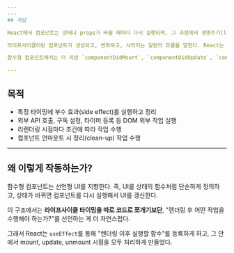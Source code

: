 ```yaml
---
---
## 개념

React에서 컴포넌트는 상태나 props가 바뀔 때마다 다시 실행되며, 그 과정에서 생명주기(lifecycle)를 가진다.

라이프사이클이란 컴포넌트가 생성되고, 변화하고, 사라지는 일련의 흐름을 말한다. React는 이 흐름 속에서 특정 타이밍에 원하는 작업을 실행할 수 있도록 Hook을 제공한다.

함수형 컴포넌트에서는 더 이상 `componentDidMount`, `componentDidUpdate`, `componentWillUnmount` 같은 메서드는 존재하지 않지만, 그 모든 역할을 **`useEffect` 하나로 통합**해서 수행하게 되었다.

---
```


## 목적

- 특정 타이밍에 부수 효과(side effect)를 실행하고 정리
- 외부 API 호출, 구독 설정, 타이머 등록 등 DOM 외부 작업 실행
- 리렌더링 시점마다 조건에 따라 작업 수행
- 컴포넌트 언마운트 시 정리(clean-up) 작업 수행

---

## 왜 이렇게 작동하는가?

함수형 컴포넌트는 선언형 UI를 지향한다. 즉, UI를 상태의 함수처럼 단순하게 정의하고, 상태가 바뀌면 컴포넌트를 다시 실행해서 UI를 갱신한다.

이 구조에서는 **라이프사이클 타이밍을 따로 코드로 쪼개기보단**, "렌더링 후 어떤 작업을 수행해야 하는가?"를 선언하는 게 더 자연스럽다.

그래서 React는 `useEffect`를 통해 "렌더링 이후 실행할 함수"를 등록하게 하고, 그 안에서 mount, update, unmount 시점을 모두 처리하게 만들었다.